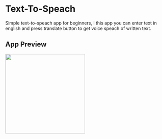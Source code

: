 # Text-To-Speach
Simple text-to-speach app for beginners, i this app you can enter text in english and press translate button to get voice speach of written text.
## App Preview

<img src="https://github.com/Wassi01/Text-To-Speach/blob/master/images/Screenshot_2020-01-30-01-20-01.png" width="250" />
